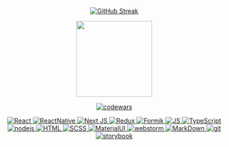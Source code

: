 <div align='center'>

[![GitHub Streak](https://github-readme-streak-stats.herokuapp.com/?user=djonnybravo)](https://git.io/streak-stats)

<img align="center" height="170" src="https://github-readme-stats-sigma-five.vercel.app/api/top-langs/?username=djonnybravo&layout=compact&langs_count=16&theme=dracula"/>



<!--
[![Top Langs](https://github-readme-stats.vercel.app/api/top-langs/?username=djonnybravo&layout=compact)](https://github.com/djonnybravo)
[![KnlnKS's LeetCode stats](https://leetcode-stats-six.vercel.app/api?username=djonnybravo&theme=dark)](https://github.com/KnlnKS/leetcode-stats)
-->
[![codewars](https://www.codewars.com/users/djonnybravo/badges/large)](https://www.codewars.com/users/djonnybravo)

</div>


<div align="center">
<a href="https://reactjs.org">
<img alt="React" src="https://img.shields.io/badge/react-%2320232a.svg?style=for-the-badge&logo=react&logoColor=%2361DAFB">
</a>
<a href="https://reactnative.dev">
<img alt="ReactNative" src="https://img.shields.io/badge/reactnative-%2320232a.svg?style=for-the-badge&logo=react&logoColor=%2361DAFB">
</a>
<a href="https://nextjs.org">
<img alt="Next JS" src="https://img.shields.io/badge/Next-black?style=for-the-badge&logo=next.js&logoColor=white">
</a>
<a href="https://redux.js.org">
<img alt="Redux" src="https://img.shields.io/badge/Redux-593D88?style=for-the-badge&logo=redux&logoColor=white">
</a>
<a href="https://redux.js.org">
<img alt="Formik" src="https://img.shields.io/badge/Formik-593D88?style=for-the-badge&logo=formik&logoColor=white">
</a>
<a href="https://developer.mozilla.org/en-US/docs/Web/JavaScript">
<img alt="JS" src="https://img.shields.io/badge/JavaScript-F7DF1E?style=for-the-badge&logo=javascript&logoColor=black">
</a>
<a href="https://www.typescriptlang.org">
<img alt="TypeScript" src="https://img.shields.io/badge/TypeScript-007ACC?style=for-the-badge&logo=typescript&logoColor=white">
</a>
<a href="https://nodejs.org">
<img alt="nodejs" src="https://img.shields.io/badge/node.js-6DA55F?style=for-the-badge&logo=node.js&logoColor=white"/>
</a>
<a href="https://developer.mozilla.org/en-US/docs/Learn/Getting_started_with_the_web/HTML_basics">
<img alt="HTML" src="https://img.shields.io/badge/HTML5-E34F26?style=for-the-badge&logo=html5&logoColor=white" >
</a>
<a href="https://sass-lang.com">
<img alt="SCSS" src="https://img.shields.io/badge/SCSS-FF4785?style=for-the-badge&logo=sass&logoColor=white">
</a>

</a>
<a href="https://mui.com">
<img alt="MaterialUI" src="https://img.shields.io/badge/MUI-%230081CB.svg?style=for-the-badge&logo=mui&logoColor=white">
</a>
<a href="https://www.jetbrains.com">
<img alt="webstorm" src="https://img.shields.io/badge/webstorm-143?style=for-the-badge&logo=webstorm&logoColor=white&color=black">
</a>
<a href="https://www.markdownguide.org">
<img alt="MarkDown" src="https://img.shields.io/badge/Markdown-000000?style=for-the-badge&logo=markdown&logoColor=white">
</a>
<a href="https://git-scm.com/">
<img alt="git" src="https://img.shields.io/badge/git-%23F05033.svg?style=for-the-badge&logo=git&logoColor=white">
</a>
<a href="https://storybook.js.org">
<img alt="storybook" src="https://img.shields.io/badge/-Storybook-FF4785?style=for-the-badge&logo=storybook&logoColor=white"/>
</a>

</a>
</div>

